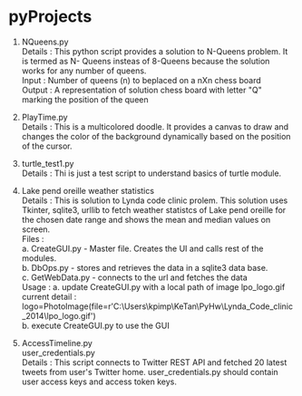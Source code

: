 # pyProjects

1. NQueens.py  
Details : This python script provides a solution to N-Queens problem. It is termed as N- Queens insteas of 8-Queens because the solution works for any number of queens.  
Input : Number of queens (n) to beplaced on a nXn chess board  
Output : A representation of solution chess board with letter "Q" marking the position of the queen  


2. PlayTime.py  
Details : This is a multicolored doodle. It provides a canvas to draw and changes the color of the background dynamically based on the position of the cursor.

3. turtle_test1.py  
Details : Thi is just a test script to understand basics of turtle module.

4. Lake pend oreille weather statistics  
Details : This is solution to Lynda code clinic prolem. This solution uses Tkinter, sqlite3, urllib to fetch weather statistcs of Lake pend oreille for the chosen date range and shows the mean and median values on screen.  
Files :   
a. CreateGUI.py - Master file. Creates the UI and calls rest of the modules.   
b. DbOps.py - stores and retrieves the data in a sqlite3 data base.  
c. GetWebData.py - connects to the url and fetches the data  
Usage :
a. update CreateGUI.py with a local path of image lpo_logo.gif  
	current detail : logo=PhotoImage(file=r'C:\Users\kpimp\KeTan\PyHw\Lynda_Code_clinic_2014\lpo_logo.gif')  
b. execute CreateGUI.py to use the GUI  

5. AccessTimeline.py  
   user_credentials.py  
Details : This script connects to Twitter REST API and fetched 20 latest tweets from user's Twitter home. user_credentials.py should contain user access keys and access token keys.
